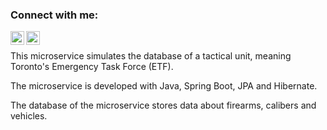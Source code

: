 ### Connect with me:
[<img align="left" alt="Anh Khoi Do | LinkedIn" width="22px" src="https://cdn.jsdelivr.net/npm/simple-icons@v3/icons/linkedin.svg" />](https://ca.linkedin.com/in/anhkhoido/en-us)
[<img align="left" alt="Anh Khoi Do | Instagram" width="22px" src="https://cdn.jsdelivr.net/npm/simple-icons@v3/icons/instagram.svg" />](https://instagram.com/anhkhoido)
<br />
<p>This microservice simulates the database of a tactical unit, meaning Toronto's Emergency Task Force (ETF).<p>
<p>The microservice is developed with Java, Spring Boot, JPA and Hibernate.<p>
<p>The database of the microservice stores data about firearms, calibers and vehicles.</p>
